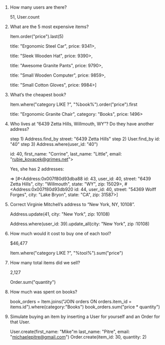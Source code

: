 1)  How many users are there?

    51, User.count

2)  What are the 5 most expensive items?

    Item.order("price").last(5)

    title: "Ergonomic Steel Car",
    price: 9341>,

    title: "Sleek Wooden Hat",
    price: 9390>,

    title: "Awesome Granite Pants",
    price: 9790>,

    title: "Small Wooden Computer",
    price: 9859>,

    title: "Small Cotton Gloves",
    price: 9984>]


3)  What’s the cheapest book?

    Item.where("category LIKE ?", "%book%").order("price").first

    title: "Ergonomic Granite Chair",
    category: "Books",
    price: 1496>

4)  Who lives at “6439 Zetta Hills, Willmouth, WY”? Do they have another address?

    step 1) Address.find_by street: "6439 Zetta Hills"
    step 2) User.find_by id: "40"
    step 3) Address.where(user_id: "40")

    id: 40,
    first_name: "Corrine",
    last_name: "Little",
    email: "rubie_kovacek@grimes.net">

    Yes, she has 2 addresses:

    => [#<Address:0x007f80d93dba88
      id: 43,
      user_id: 40,
      street: "6439 Zetta Hills",
      city: "Willmouth",
      state: "WY",
      zip: 15029>,
     #<Address:0x007f80d93db920
      id: 44,
      user_id: 40,
      street: "54369 Wolff Forges",
      city: "Lake Bryon",
      state: "CA",
      zip: 31587>]

5)  Correct Virginie Mitchell’s address to “New York, NY, 10108”.

    Address.update(41, city: "New York", zip: 10108)

    Address.where(user_id: 39).update_all(city: "New York", zip :10108)



6)  How much would it cost to buy one of each tool?

    $46,477

    Item.where("category LIKE ?", "%tool%").sum("price")

7)  How many total items did we sell?

    2,127

    Order.sum("quantity")

8)  How much was spent on books?

    book_orders = Item.joins("JOIN orders ON orders.item_id = items.id").where(category:"Books")
    book_orders.sum("price * quantity")

9)  Simulate buying an item by inserting a User for yourself and an Order for that User.

    User.create(first_name: "Mike"m last_name: "Pitre", email: "michaelepitre@gmail.com")
    Order.create(item_id: 30, quantity: 2)
